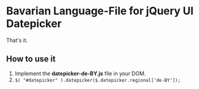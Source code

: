 # Bavarian Language-File for jQuery UI Datepicker

That's it.

## How to use it

1. Implement the **datepicker-de-BY.js** file in your DOM.
2. `$( "#datepicker" ).datepicker($.datepicker.regional['de-BY']);`